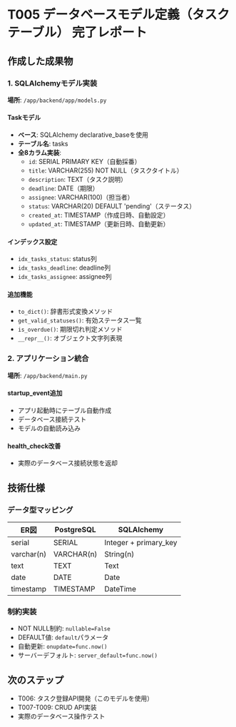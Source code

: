 # T005 データベースモデル定義（タスクテーブル） 完了レポート

## 作成した成果物

### 1. SQLAlchemyモデル実装
**場所**: `/app/backend/app/models.py`

#### Taskモデル
- **ベース**: SQLAlchemy declarative_baseを使用
- **テーブル名**: tasks
- **全8カラム実装**:
  - `id`: SERIAL PRIMARY KEY（自動採番）
  - `title`: VARCHAR(255) NOT NULL（タスクタイトル）
  - `description`: TEXT（タスク説明）
  - `deadline`: DATE（期限）
  - `assignee`: VARCHAR(100)（担当者）
  - `status`: VARCHAR(20) DEFAULT 'pending'（ステータス）
  - `created_at`: TIMESTAMP（作成日時、自動設定）
  - `updated_at`: TIMESTAMP（更新日時、自動更新）

#### インデックス設定
- `idx_tasks_status`: status列
- `idx_tasks_deadline`: deadline列  
- `idx_tasks_assignee`: assignee列

#### 追加機能
- `to_dict()`: 辞書形式変換メソッド
- `get_valid_statuses()`: 有効ステータス一覧
- `is_overdue()`: 期限切れ判定メソッド
- `__repr__()`: オブジェクト文字列表現

### 2. アプリケーション統合
**場所**: `/app/backend/main.py`

#### startup_event追加
- アプリ起動時にテーブル自動作成
- データベース接続テスト
- モデルの自動読み込み

#### health_check改善
- 実際のデータベース接続状態を返却

## 技術仕様

### データ型マッピング
| ER図 | PostgreSQL | SQLAlchemy |
|------|------------|------------|
| serial | SERIAL | Integer + primary_key |
| varchar(n) | VARCHAR(n) | String(n) |
| text | TEXT | Text |
| date | DATE | Date |
| timestamp | TIMESTAMP | DateTime |

### 制約実装
- NOT NULL制約: `nullable=False`
- DEFAULT値: `default`パラメータ
- 自動更新: `onupdate=func.now()`
- サーバーデフォルト: `server_default=func.now()`

## 次のステップ
- T006: タスク登録API開発（このモデルを使用）
- T007-T009: CRUD API実装
- 実際のデータベース操作テスト